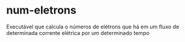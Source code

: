 # num-eletrons
Executável que calcula o números de elétrons que há em um fluxo de determinada corrente elétrica por um determinado tempo
